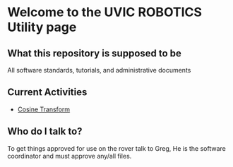 # Welcome to the UVIC ROBOTICS Utility page

## What this repository is supposed to be
All software standards, tutorials, and administrative documents

## Current Activities
 * [Cosine Transform](/Rover:cosine_transform.md)
 
## Who do I talk to?
To get things approved for use on the rover talk to Greg, He is the software coordinator and must approve any/all files.
